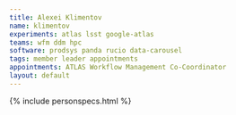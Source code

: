 ```yaml
---
title: Alexei Klimentov
name: klimentov
experiments: atlas lsst google-atlas
teams: wfm ddm hpc
software: prodsys panda rucio data-carousel
tags: member leader appointments
appointments: ATLAS Workflow Management Co-Coordinator
layout: default
---
```


{% include personspecs.html %}
